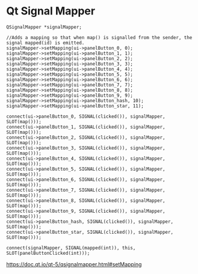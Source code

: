 # Qt Signal Mapper

    QSignalMapper *signalMapper;

    //Adds a mapping so that when map() is signalled from the sender, the signal mapped(id) is emitted.
    signalMapper->setMapping(ui->panelButton_0, 0);
    signalMapper->setMapping(ui->panelButton_1, 1);
    signalMapper->setMapping(ui->panelButton_2, 2);
    signalMapper->setMapping(ui->panelButton_3, 3);
    signalMapper->setMapping(ui->panelButton_4, 4);
    signalMapper->setMapping(ui->panelButton_5, 5);
    signalMapper->setMapping(ui->panelButton_6, 6);
    signalMapper->setMapping(ui->panelButton_7, 7);
    signalMapper->setMapping(ui->panelButton_8, 8);
    signalMapper->setMapping(ui->panelButton_9, 9);
    signalMapper->setMapping(ui->panelButton_hash, 10);
    signalMapper->setMapping(ui->panelButton_star, 11);

    connect(ui->panelButton_0, SIGNAL(clicked()), signalMapper, SLOT(map()));
    connect(ui->panelButton_1, SIGNAL(clicked()), signalMapper, SLOT(map()));
    connect(ui->panelButton_2, SIGNAL(clicked()), signalMapper, SLOT(map()));
    connect(ui->panelButton_3, SIGNAL(clicked()), signalMapper, SLOT(map()));
    connect(ui->panelButton_4, SIGNAL(clicked()), signalMapper, SLOT(map()));
    connect(ui->panelButton_5, SIGNAL(clicked()), signalMapper, SLOT(map()));
    connect(ui->panelButton_6, SIGNAL(clicked()), signalMapper, SLOT(map()));
    connect(ui->panelButton_7, SIGNAL(clicked()), signalMapper, SLOT(map()));
    connect(ui->panelButton_8, SIGNAL(clicked()), signalMapper, SLOT(map()));
    connect(ui->panelButton_9, SIGNAL(clicked()), signalMapper, SLOT(map()));
    connect(ui->panelButton_hash, SIGNAL(clicked()), signalMapper, SLOT(map()));
    connect(ui->panelButton_star, SIGNAL(clicked()), signalMapper, SLOT(map()));

    connect(signalMapper, SIGNAL(mapped(int)), this, SLOT(panelButtonClicked(int)));

https://doc.qt.io/qt-5/qsignalmapper.html#setMapping
